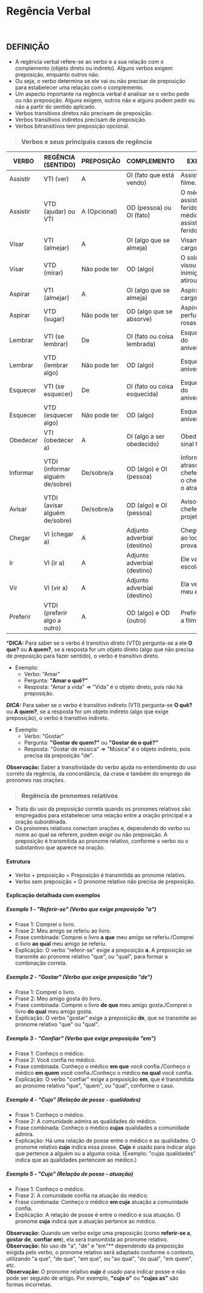# Regência Verbal

<br>

## DEFINIÇÃO
* A regência verbal refere-se ao verbo e a sua relação com o complemento (objeto direto ou indireto). Alguns verbos exigem preposição, enquanto outros não. 
* Ou seja, o verbo determina se ele vai ou não precisar de preposição para estabelecer uma relação com o complemento.
* Um aspecto importante na regência verbal é analisar se o verbo pede ou não preposição. Alguns exigem, outros não e alguns podem pedir ou não a partir do sentido aplicado.
* Verbos transitivos diretos não precisam de preposição.
* Verbos transitivos indiretos precisam de preposição.
* Verbos bitransitivos tem preposição opcional.

> ### Verbos e seus principais casos de regência

| VERBO    | REGÊNCIA (SENTIDO)              | PREPOSIÇÃO      | COMPLEMENTO                  | EXEMPLO                                                      |
|----------|---------------------------------|-----------------|------------------------------|--------------------------------------------------------------|
| Assistir | VTI (ver)                       | A               | OI (fato que está vendo)     | Assistimos ao filme.                                         |
| Assistir | VTD (ajudar) ou VTI             | A (Opcional)    | OD (pessoa) ou OI (fato)     | O médico assistiu os feridos./O médico assistiu aos feridos. |
| Visar    | VTI (almejar)                   | A               | OI (algo que se almeja)      | Visamos ao cargo público.                                    |
| Visar    | VTD (mirar)                     | Não pode ter    | OD (algo)                    | O soldado visou o inimigo e atirou.                          |
| Aspirar  | VTI (almejar)                   | A               | OI (algo que se almeja)      | Aspiramos ao cargo público.                                  |
| Aspirar  | VTD (sugar)                     | Não pode ter    | OD (algo que se absorve)     | Aspirei o doce perfume das rosas.                            |
| Lembrar  | VTI (se lembrar)                | De              | OI (fato ou coisa lembrada)  | Esqueci-me do aniversário.                                   |
| Lembrar  | VTD (lembrar algo)              | Não pode ter    | OD (algo)                    | Esqueci o aniversário.                                       |
| Esquecer | VTI (se esquecer)               | De              | OI (fato ou coisa esquecida) | Esqueci-me do aniversário.                                   |
| Esquecer | VTD (esquecer algo)             | Não pode ter    | OD (algo)                    | Esqueci o aniversário.                                       |
| Obedecer | VTI (obedecer a)                | A               | OI (algo a ser obedecido)    | Obedeçam ao sinal fechado.                                   |
| Informar | VTDI (informar alguém de/sobre) | De/sobre/a      | OD (algo) e OI (pessoa)      | Informe o atraso ao chefe./Informe o chefe sobre o atraso.   |
| Avisar   | VTDI (avisar alguém de/sobre)   | De/sobre/a      | OD (algo) e OI (pessoa)      | Avisou o chefe sobre o projeto.                              |
| Chegar   | VI (chegar a)                   | A               | Adjunto adverbial (destino)  | Chegue cedo ao local de prova.                               |
| Ir       | VI (ir a)                       | A               | Adjunto adverbial (destino)  | Ele vai à escola.                                            |
| Vir      | VI (vir a)                      | A               | Adjunto adverbial (destino)  | Ela veio ao meu encontro.                                    |
| Preferir | VTDI (preferir algo a outro)    | A               | OD (algo) e OD (outro)       | Prefiro séries a filmes.                                     |


***DICA:** Para saber se o verbo é transitivo direto (VTD) pergunta-se a ele **O que?** ou **A quem?**, se a resposta for um objeto direto (algo que não precisa de preposição para fazer sentido), o verbo é transitivo direto.
* Exemplo: 
  - Verbo: "Amar"
  - Pergunta: **"Amar o quê?"**
  - Resposta: "Amar a vida" => "Vida" é o objeto direto, pois não há preposição.

***DICA:*** Para saber se o verbo é transitivo indireto (VTI) pergunta-se **O quê?** ou **A quem?**, se a resposta for um objeto indireto (algo que exige preposição), o verbo é transitivo indireto.
* Exemplo:
  - Verbo: "Gostar"
  - Pergunta: **"Gostar de quem?"** ou **"Gostar de o quê?"**
  - Resposta: "Gostar de música" => "Música" é o objeto indireto, pois precisa da preposição "de".

**Observação:** Saber a transitividade do verbo ajuda no entendimento do uso correto da regência, da concordância, da crase e também do emprego de pronomes nas orações.

> ### Regência de pronomes relativos
* Trata do uso da preposição correta quando os pronomes relativos são empregados para estabelecer uma relação entre a oração principal e a oração subordinada.
* Os pronomes relativos conectam orações e, dependendo do verbo ou nome ao qual se referem, podem exigir ou não preposição. A preposição é transmitida ao pronome relativo, conforme o verbo ou o substantivo que aparece na oração.

#### Estrutura
* Verbo + preposição = Preposição é transmitida ao pronome relativo.
* Verbo sem preposição = O pronome relativo não precisa de preposição.

#### Explicação detalhada com exemplos

##### Exemplo 1 - "Referir-se" (Verbo que exige preposição "a")
* Frase 1: Comprei o livro.
* Frase 2: Meu amigo se referiu ao livro.
* Frase combinada: Comprei o livro **a que** meu amigo se referiu./Comprei o livro **ao qual** meu amigo se referiu.
* Explicação: O verbo "referir-se" exige a preposição **a**. A preposição se transmite ao pronome relativo "que", ou "qual", para formar a combinação correta.

##### Exemplo 2 - "Gostar" (Verbo que exige preposição "de")
* Frase 1: Comprei o livro.
* Frase 2: Meu amigo gosta do livro.
* Frase combinada: Comprei o livro **de que** meu amigo gosta./Comprei o livro **do qual** meu amigo gosta.
* Explicação: O verbo "gostar" exige a preposição **de**, que se transmite ao pronome relativo "que" ou "qual".

##### Exemplo 3 - "Confiar" (Verbo que exige preposição "em")
* Frase 1: Conheço o médico.
* Frase 2: Você confia no médico.
* Frase combinada: Conheço o médico **em que** você confia./Conheço o médico **em quem** você confia./Conheço o médico **no qual** você confia.
* Explicação: O verbo "confiar" exige a preposição **em**, que é transmitida ao pronome relativo "que", "quem", ou "qual", conforme o caso.

##### Exemplo 4 - "Cujo" (Relação de posse - qualidades)
* Frase 1: Conheço o médico.
* Frase 2: A comunidade admira as qualidades do médico.
* Frase combinada: Conheço o médico **cujas** qualidades a comunidade admira.
* Explicação: Há uma relação de posse entre o médico e as qualidades. O pronome relativo **cujo** indica essa posse. **Cujo** é usado para indicar algo que pertence a alguém ou a alguma coisa. (Exemplo: "cujas qualidades" indica que as qualidades pertencem ao médico.)

##### Exemplo 5 - "Cujo" (Relação de posse - atuação)
* Frase 1: Conheço o médico.
* Frase 2: A comunidade confia na atuação do médico.
* Frase combinada: Conheço o médico **em cuja** atuação a comunidade confia.
* Explicação: A relação de posse é entre o médico e sua atuação. O pronome **cuja** indica que a atuação pertence ao médico.

**Observação:** Quando um verbo exige uma preposição (como **referir-se a**, **gostar de**, **confiar em**), ela será transmitida ao pronome relativo.  
**Observação:** No uso de "a", "de" e "em"** dependendo da preposição exigida pelo verbo, o pronome relativo será adaptado conforme o contexto, utilizando "a que", "de que", "em que", ou "ao qual", "do qual", "em quem", etc.  
**Observação:** O pronome relativo **cujo** é usado para indicar posse e não pode ser seguido de artigo. Por exemplo, **"cujo o"** ou **"cujas as"** são formas incorretas.
